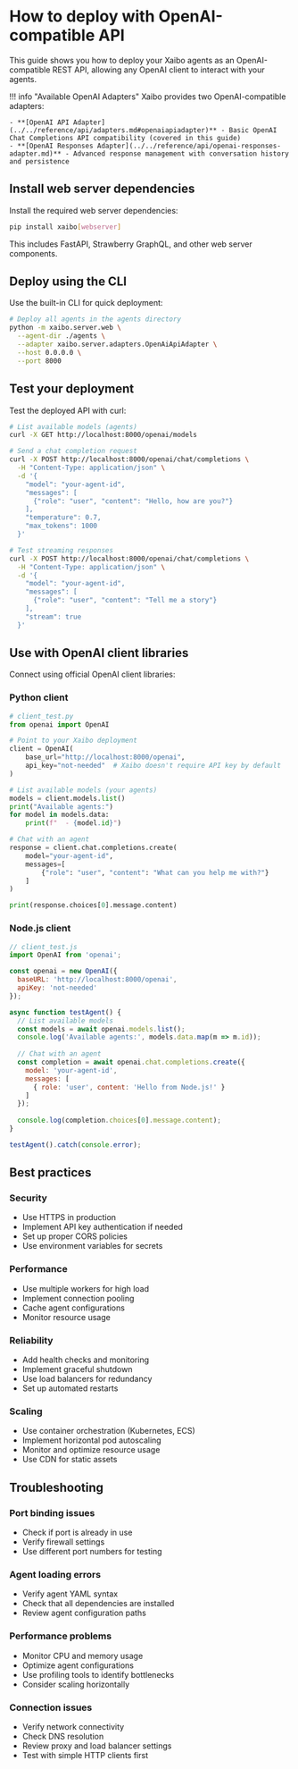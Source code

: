# How to deploy with OpenAI-compatible API

This guide shows you how to deploy your Xaibo agents as an OpenAI-compatible REST API, allowing any OpenAI client to interact with your agents.

!!! info "Available OpenAI Adapters"
    Xaibo provides two OpenAI-compatible adapters:
    
    - **[OpenAI API Adapter](../../reference/api/adapters.md#openaiapiadapter)** - Basic OpenAI Chat Completions API compatibility (covered in this guide)
    - **[OpenAI Responses Adapter](../../reference/api/openai-responses-adapter.md)** - Advanced response management with conversation history and persistence

## Install web server dependencies

Install the required web server dependencies:

```bash
pip install xaibo[webserver]
```

This includes FastAPI, Strawberry GraphQL, and other web server components.

## Deploy using the CLI

Use the built-in CLI for quick deployment:

```bash
# Deploy all agents in the agents directory
python -m xaibo.server.web \
  --agent-dir ./agents \
  --adapter xaibo.server.adapters.OpenAiApiAdapter \
  --host 0.0.0.0 \
  --port 8000
```


## Test your deployment

Test the deployed API with curl:

```bash
# List available models (agents)
curl -X GET http://localhost:8000/openai/models

# Send a chat completion request
curl -X POST http://localhost:8000/openai/chat/completions \
  -H "Content-Type: application/json" \
  -d '{
    "model": "your-agent-id",
    "messages": [
      {"role": "user", "content": "Hello, how are you?"}
    ],
    "temperature": 0.7,
    "max_tokens": 1000
  }'

# Test streaming responses
curl -X POST http://localhost:8000/openai/chat/completions \
  -H "Content-Type: application/json" \
  -d '{
    "model": "your-agent-id",
    "messages": [
      {"role": "user", "content": "Tell me a story"}
    ],
    "stream": true
  }'
```

## Use with OpenAI client libraries

Connect using official OpenAI client libraries:

### Python client
```python
# client_test.py
from openai import OpenAI

# Point to your Xaibo deployment
client = OpenAI(
    base_url="http://localhost:8000/openai",
    api_key="not-needed"  # Xaibo doesn't require API key by default
)

# List available models (your agents)
models = client.models.list()
print("Available agents:")
for model in models.data:
    print(f"  - {model.id}")

# Chat with an agent
response = client.chat.completions.create(
    model="your-agent-id",
    messages=[
        {"role": "user", "content": "What can you help me with?"}
    ]
)

print(response.choices[0].message.content)
```

### Node.js client
```javascript
// client_test.js
import OpenAI from 'openai';

const openai = new OpenAI({
  baseURL: 'http://localhost:8000/openai',
  apiKey: 'not-needed'
});

async function testAgent() {
  // List available models
  const models = await openai.models.list();
  console.log('Available agents:', models.data.map(m => m.id));
  
  // Chat with an agent
  const completion = await openai.chat.completions.create({
    model: 'your-agent-id',
    messages: [
      { role: 'user', content: 'Hello from Node.js!' }
    ]
  });
  
  console.log(completion.choices[0].message.content);
}

testAgent().catch(console.error);
```

## Best practices

### Security
- Use HTTPS in production
- Implement API key authentication if needed
- Set up proper CORS policies
- Use environment variables for secrets

### Performance
- Use multiple workers for high load
- Implement connection pooling
- Cache agent configurations
- Monitor resource usage

### Reliability
- Add health checks and monitoring
- Implement graceful shutdown
- Use load balancers for redundancy
- Set up automated restarts

### Scaling
- Use container orchestration (Kubernetes, ECS)
- Implement horizontal pod autoscaling
- Monitor and optimize resource usage
- Use CDN for static assets

## Troubleshooting

### Port binding issues
- Check if port is already in use
- Verify firewall settings
- Use different port numbers for testing

### Agent loading errors
- Verify agent YAML syntax
- Check that all dependencies are installed
- Review agent configuration paths

### Performance problems
- Monitor CPU and memory usage
- Optimize agent configurations
- Use profiling tools to identify bottlenecks
- Consider scaling horizontally

### Connection issues
- Verify network connectivity
- Check DNS resolution
- Review proxy and load balancer settings
- Test with simple HTTP clients first